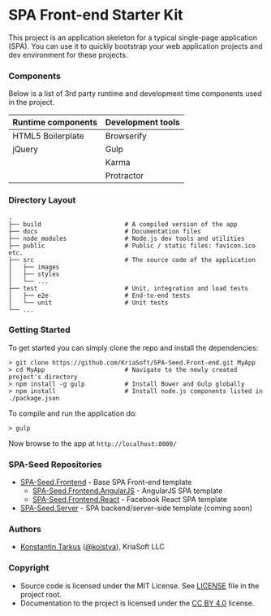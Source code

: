 SPA Front-end Starter Kit
=========================

This project is an application skeleton for a typical single-page application (SPA). You can use it to quickly
bootstrap your web application projects and dev environment for these projects.

### Components

Below is a list of 3rd party runtime and development time components used in the project.

| Runtime components | Development tools    |
|--------------------|----------------------|
| HTML5 Boilerplate  | Browserify           |
| jQuery             | Gulp                 |
|                    | Karma                |
|                    | Protractor           |

### Directory Layout

```
.
├── build                       # A compiled version of the app
├── docs                        # Documentation files
├── node_modules                # Node.js dev tools and utilities
├── public                      # Public / static files: favicon.ico etc.
├── src                         # The source code of the application
│   ├── images
│   ├── styles
│   └── ...
├── test                        # Unit, integration and load tests
│   ├── e2e                     # End-to-end tests
│   └── unit                    # Unit tests
└── ...
```

### Getting Started

To get started you can simply clone the repo and install the dependencies:

```
> git clone https://github.com/KriaSoft/SPA-Seed.Front-end.git MyApp
> cd MyApp                      # Navigate to the newly created project's directory
> npm install -g gulp           # Install Bower and Gulp globally
> npm install                   # Install node.js components listed in ./package.json
```

To compile and run the application do:

```
> gulp
```

Now browse to the app at `http://localhost:8000/`

### SPA-Seed Repositories

 * [SPA-Seed.Frontend](https://github.com/KriaSoft/SPA-Seed.Front-end) - Base SPA Front-end template
   * [SPA-Seed.Frontend.AngularJS](https://github.com/KriaSoft/SPA-Seed.Front-end.AngularJS) - AngularJS SPA template
   * [SPA-Seed.Frontend.React](https://github.com/KriaSoft/SPA-Seed.Front-end.React) - Facebook React SPA template
 * [SPA-Seed.Server](https://github.com/KriaSoft/SPA-Seed.Server-side) - SPA backend/server-side template (coming soon)


### Authors
 * [Konstantin Tarkus](https://angel.co/koistya) ([@koistya](https://twitter.com/koistya)), KriaSoft LLC

### Copyright

 * Source code is licensed under the MIT License. See [LICENSE](./LICENSE) file in the project root.
 * Documentation to the project is licensed under the [CC BY 4.0](http://creativecommons.org/licenses/by/4.0/) license.